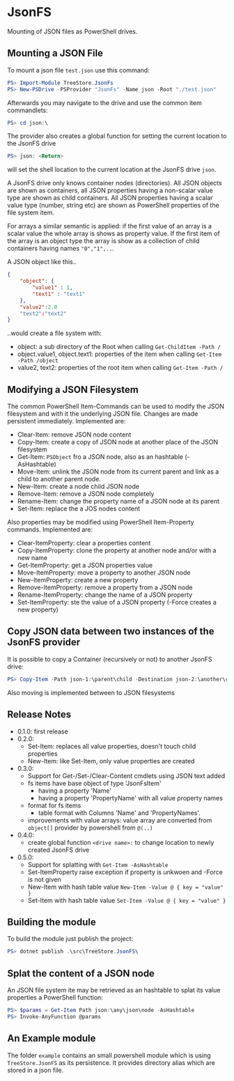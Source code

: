 # JsonFS

Mounting of JSON files as PowerShell drives.

## Mounting a JSON File

To mount a json file `test.json` use this command:

```powershell
PS> Import-Module TreeStore.JsonFs
PS> New-PSDrive -PSProvider "JsonFs" -Name json -Root "./test.json"
```

Afterwards you may navigate to the drive and use the common item commandlets:

```powershell
PS> cd json:\
```

The provider also creates a global function for setting the current location to the JsonFS drive

```powershell
PS> json: <Return>
```

will set the shell location to the current location at the JsonFS drive `json`.

A JsonFS drive only knows container nodes (directories).
All JSON objects are shown as containers, all JSON properties having a non-scalar value type are shown as child containers. 
All JSON properties having a scalar value type (number, string etc) are shown as PowerShell properties of the file system item.

For arrays a similar semantic is applied: if the first value of an array is a scalar value the whole array is shows as property value. 
If the first item of the array is an object type the array is show as a collection of child containers having names `"0","1",..`.

A JSON object like this..

```json
{
    "object": {
        "value1" : 1,
        "text1" : "text1"
    },
    "value2":2.0
    "text2":"text2"
}
```

..would create a file system with:

- object: a sub directory of the Root when calling `Get-ChildItem -Path /`
- object.value1, object.text1: properties of the item when calling `Get-Item -Path /object`
- value2, text2: properties of the root item when calling `Get-Item -Path /`


## Modifying a JSON Filesystem

The common PowerShell Item-Commands can be used to modify the JSON filesystem and with it the underlying JSON file.
Changes are made persistent immediately.
Implemented are:

- Clear-Item: remove JSON node content
- Copy-Item: create a copy of JSON node at another place of the JSON filesystem
- Get-Item: `PSObject` fro a JSON node, also as an hashtable (-AsHashtable)
- Move-Item: unlink the JSON node from its current parent and link as a child to another parent node.
- New-Item: create a node child JSON node
- Remove-Item: remove a JSON node completely
- Rename-Item: change the property name of a JSON node at its parent
- Set-Item: replace the a JOS nodes content

Also properties may be modified using PowerShell Item-Property commands.
Implemented are:

- Clear-ItemProperty: clear a properties content
- Copy-ItemProperty: clone the property at another node and/or with a new name
- Get-ItemProperty: get a JSON properties value
- Move-ItemProperty: move a property to another JSON node
- New-ItemProperty: create a new property
- Remove-ItemProperty: remove a property from a JSON node
- Rename-ItemProperty: change the name of a JSON property
- Set-ItemProperty: ste the value of a JSON property (-Force creates a new property)

## Copy JSON data between two instances of the JsonFS provider

It is possible to copy a Container (recursively or not) to another JsonFS drive:

```powershell
PS> Copy-Item -Path json-1:\parent\child -Destination json-2:\another\container -Recurse
```

Also moving is implemented between to JSON filesystems

## Release Notes

- 0.1.0: first release
- 0.2.0:
  - Set-Item: replaces all value properties, doesn't touch child properties
  - New-Item: like Set-Item, only value properties are created
- 0.3.0:
  - Support for Get-/Set-/Clear-Content cmdlets using JSON text added
  - fs items have base object of type 'JsonFsItem' 
    - having a property 'Name'
    - having a property 'PropertyName' with all value property names
  - format for fs items
    - table format with Columns 'Name' and 'PropertyNames'.
  - improvements with value arrays: value array are converted from `object[]` provider by powershell from `@(..)`
- 0.4.0:
    - create global function `<drive name>:` to change location to newly created JsonFS drive
- 0.5.0:
  - Support for splatting with `Get-Item -AsHashtable`
  - Set-ItemProperty raise exception if property is unkwoen and -Force is not given
  - New-Item with hash table value `New-Item -Value @ { key = "value" }`
  - Set-Item with hash table value `Set-Item -Value @ { key = "value" }`
  
## Building the module

To build the module just publish the project:

```powershell
PS> dotnet publish .\src\TreeStore.JsonFS\
```

## Splat the content of a JSON node

An JSON file system ite may be retrieved as an hashtable to splat its value properties a PowerShell function:

```PowerShell
PS> $params = Get-Item Path json:\any\json\node -AsHashtable
PS> Invoke-AnyFunction @params
```

## An Example module

The folder `example` contains an small powershell module which is using `TreeStore.JsonFS` as its persistence. It provides directory alias which are stored in a json file.
